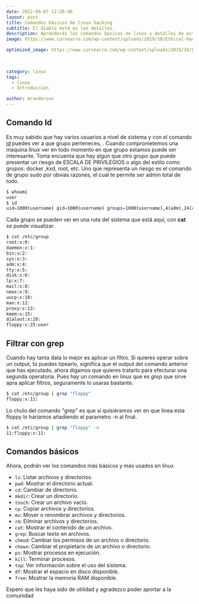 ```yaml
---
date: 2022-09-07 12:26:40
layout: post
title: Comandos básicos de linux hacking
subtitle: El diablo está en los detalles.
description: Aprenderás los comandos básicos de linux y detalles de estos que nos pueden ayudar en el hacking.
image: https://www.curvearro.com/wp-content/uploads/2019/10/Ethical-Hacking-Curvearro.jpg

optimized_image: https://www.curvearro.com/wp-content/uploads/2019/10/Ethical-Hacking-Curvearro.jpg
 

         
category: linux
tags:
  - linux
  - Introducción

author: mranderson
---
```


## Comando Id

Es muy sabido que hay varios usuarios a nivel de sistema y con el comando <a href="#">id</a> puedes ver a que grupo perteneces,
 . Cuando comprometemos una maquina *linux* ver en todo momento en que grupo estamos puede ser interesante. 
Toma encuenta que hay algun que otro grupo que puede presentar un riesgo de ESCALA DE PRIVILEGIOS o algo del estilo como grupos: docker ,kxd, root, etc.
Uno que representa un riesgo es el comando de grupo sudo por obvias razones, el cual te permite ser admin total de todo.

```bash
$ whoami
user
$ id
uid=1000(username) gid=1000(username) groups=1000(username),4(adm),24(cdrom),27(sudo),30(dip),46(plugdev),116(lpadmin),126(sambashare)
```





Cada grupo se pueden ver en una ruta del sistema que está aquí, con **cat** se puede visualizar.
```bash
$ cat /etc/group
root:x:0:
daemon:x:1:
bin:x:2:
sys:x:3:
adm:x:4:
tty:x:5:
disk:x:6:
lp:x:7:
mail:x:8:
news:x:9:
uucp:x:10:
man:x:12:
proxy:x:13:
kmem:x:15:
dialout:x:20:
floppy:x:25:user
```
## Filtrar con grep

Cuando hay tanta data lo mejor es aplicar un filtro.
Si quieres operar sobre un output, tú puedes tipearlo, significa que el output 
del comando anterior que has ejecutado, ahora digamos que quieres tratarlo
 para efecturar una segunda operatoria.
Pues hay un comando en linux que es *grep* que sirve apra aplicar filtros, seguramente lo usaras bastante.

```bash
$ cat /etc/group | grep "floppy"
floppy:x:11:
```
Lo chulo del comando "grep" es que si quisiéramos ver en que linea esta floppy lo haríamos añadiendo el parametro <a>-n</a> al final.

```bash
$ cat /etc/group | grep "floppy" -n
11:floppy:x:11:
``` 

  
## Comandos básicos

Ahora, podrán ver los comandos más básicos y más usados en linux

<ul>
  <li><code>ls</code>: Listar archivos y directorios.</li>
  <li><code>pwd</code>: Mostrar el directorio actual.</li>
  <li><code>cd</code>: Cambiar de directorio.</li>
  <li><code>mkdir</code>: Crear un directorio.</li>
  <li><code>touch</code>: Crear un archivo vacío.</li>
  <li><code>cp</code>: Copiar archivos y directorios.</li>
  <li><code>mv</code>: Mover o renombrar archivos y directorios.</li>
  <li><code>rm</code>: Eliminar archivos y directorios.</li>
  <li><code>cat</code>: Mostrar el contenido de un archivo.</li>
  <li><code>grep</code>: Buscar texto en archivos.</li>
  <li><code>chmod</code>: Cambiar los permisos de un archivo o directorio.</li>
  <li><code>chown</code>: Cambiar el propietario de un archivo o directorio.</li>
  <li><code>ps</code>: Mostrar procesos en ejecución.</li>
  <li><code>kill</code>: Terminar procesos.</li>
  <li><code>top</code>: Ver información sobre el uso del sistema.</li>
  <li><code>df</code>: Mostrar el espacio en disco disponible.</li>
  <li><code>free</code>: Mostrar la memoria RAM disponible.</li>
</ul>


Espero que les haya sido de utilidad y agradezco poder aportar a la comunidad








